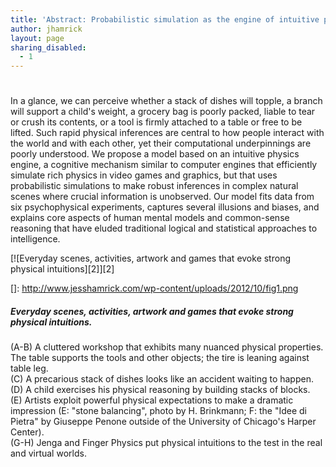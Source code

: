```yaml
---
title: 'Abstract: Probabilistic simulation as the engine of intuitive physical inferences'
author: jhamrick
layout: page
sharing_disabled:
  - 1
---
```

# 

In a glance, we can perceive whether a stack of dishes will topple, a branch will support a child's weight, a grocery bag is poorly packed, liable to tear or crush its contents, or a tool is firmly attached to a table or free to be lifted. Such rapid physical inferences are central to how people interact with the world and with each other, yet their computational underpinnings are poorly understood. We propose a model based on an intuitive physics engine, a cognitive mechanism similar to computer engines that efficiently simulate rich physics in video games and graphics, but that uses probabilistic simulations to make robust inferences in complex natural scenes where crucial information is unobserved. Our model fits data from six psychophysical experiments, captures several illusions and biases, and explains core aspects of human mental models and common-sense reasoning that have eluded traditional logical and statistical approaches to intelligence.

[![Everyday scenes, activities, artwork and games that evoke strong physical intuitions][2]][2]

 []: http://www.jesshamrick.com/wp-content/uploads/2012/10/fig1.png

##### Everyday scenes, activities, artwork and games that evoke strong physical intuitions.  
(A-B) A cluttered workshop that exhibits many nuanced physical properties. The table supports the tools and other objects; the tire is leaning against table leg.  
(C) A precarious stack of dishes looks like an accident waiting to happen.  
(D) A child exercises his physical reasoning by building stacks of blocks.  
(E) Artists exploit powerful physical expectations to make a dramatic impression (E: "stone balancing", photo by H. Brinkmann; F: the "Idee di Pietra" by Giuseppe Penone outside of the University of Chicago's Harper Center).  
(G-H) Jenga and Finger Physics put physical intuitions to the test in the real and virtual worlds.